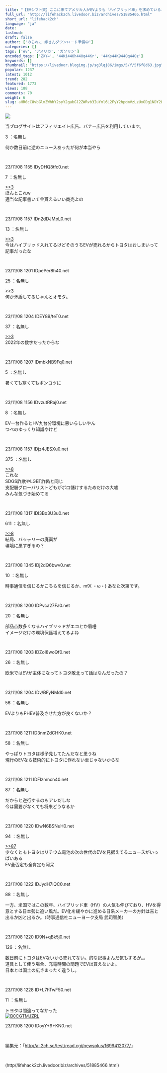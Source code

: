 ```yaml
---
title: "【EVシフト笑】ここに来てアメリカ人がEVよりも「ハイブリッド車」を求めているという事実‥‥EVはガソリン車より売れ行き遅く大量在庫、需要鈍化"
full_url: "http://lifehack2ch.livedoor.biz/archives/51885466.html"
short_url: "lifehack2ch"
language: "ja"
date: 
lastmod: 
draft: false
author: ['のらねこ 嫁さんダウンロード準備中']
categories: []
tags: ['ev', 'アメリカ', 'ガソリン']
encoded_tags: ['ZXY=', '44Ki44Oh44Oq44Kr', '44Ks44K944Oq44Oz']
keywords: []
thumbnail: "https://livedoor.blogimg.jp/sg3lqj86/imgs/5/f/5f6f8d63.jpg"
popular: 1237
latest: 1012
trend: 282
featured: 1773
views: 188
comments: 70
weight: 6
slug: aHR0cC8vbGlmZWhhY2syY2gubGl2ZWRvb3IuYml6L2FyY2hpdmVzLzUxODg1NDY2Lmh0bWw=
---
```


![](https://livedoor.blogimg.jp/sg3lqj86/imgs/5/f/5f6f8d63.jpg)

<div><p>当ブログサイトはアフィリエイト広告、バナー広告を利用しています。</p><p class='t_name'>3 ：名無し</p> <p class='r2'>何か数日前に逆のニュースあったが何が本当やら </p><br><p>23/11/08 1155 IDyDHQ8tfc0.net</p> <p class='t_name_res'>7 ：名無し</p> <p class='r4'><a href='#res_3'>>>3</a> <br> ほんとこれw <br> 適当な記事書いて金貰えるいい商売よの </p><br><p>23/11/08 1157 IDn2dDJMpL0.net</p> <p class='t_name_res'>13 ：名無し</p> <p class='r4'><a href='#res_3'>>>3</a> <br> 今はハイブリッド入れてるけどそのうちEVが売れるからトヨタはおしまいって記事だったな </p><br><p>23/11/08 1201 IDpePer8h40.net</p> <p class='t_name_res'>25 ：名無し</p> <p class='r4'><a href='#res_3'>>>3</a> <br> 何か矛盾してるじゃんとオモタ。 </p><br><p>23/11/08 1204 IDEY89/teT0.net</p> <p class='t_name_res'>37 ：名無し</p> <p class='r4'><a href='#res_3'>>>3</a> <br> 2022年の数字だったからな </p><br><p>23/11/08 1207 IDmbkNB9Fq0.net</p> <p class='t_name'>5 ：名無し</p> <p class='r4'>暑くても寒くてもポンコツに </p><br><p>23/11/08 1156 IDvzutRRaj0.net</p> <p class='t_name'>8 ：名無し</p> <p class='r1'>EV一台作るとHV九台分環境に悪いらしいやん <br> つべのゆっくり知識やけど </p><br><p>23/11/08 1157 IDjz4JESXu0.net</p> <p class='t_name_res'>375 ：名無し</p> <p class='r4'><a href='#res_8'>>>8</a> <br> これな <br> SDGS詐欺やLGBT詐偽と同じ <br> 支配層グローバリストどもがボロ儲けするためだけの大嘘 <br> みんな気づき始めてる </p><br><p>23/11/08 1317 IDl3Bo3U3u0.net</p> <p class='t_name_res'>611 ：名無し</p> <p class='r4'><a href='#res_8'>>>8</a> <br> 結局、バッテリーの廃棄が <br> 環境に悪すぎるの？ </p><br><p>23/11/08 1345 IDj2dQ6bwv0.net</p> <p class='t_name'>10 ：名無し</p> <p class='r4'>時事通信を信じるかこちらを信じるか、m9( ・ω・) あなた次第です。 </p><br><p>23/11/08 1200 IDPvca27Fa0.net</p> <p class='t_name'>20 ：名無し</p> <p class='r4'>部品点数多くなるハイブリッドがエコとか眉唾 <br> イメージだけの環境保護増えてるよね </p><br><p>23/11/08 1203 IDZoI8woQf0.net</p> <p class='t_name'>26 ：名無し</p> <p class='r4'>欧米ではEVが主体になってトヨタ敗北って話はなんだったの？ </p><br><p>23/11/08 1204 IDv/BFyNMd0.net</p> <p class='t_name'>56 ：名無し</p> <p class='r4'>EVよりもPHEV普及させた方が良くないか？ </p><br><p>23/11/08 1211 ID3nmZdCHK0.net</p> <p class='t_name'>58 ：名無し</p> <p class='r4'>やっぱりトヨタは様子見してたんだなと思うね <br> 現行のEVなら技術的にトヨタに作れない車じゃないからな </p><br><p>23/11/08 1211 IDFlzmncn40.net</p> <p class='t_name'>87 ：名無し</p> <p class='r1'>だからと逆行するのもアレだしな <br> 今は需要がなくても将来どうなるか </p><br><p>23/11/08 1220 IDwN6BSNuH0.net</p> <p class='t_name_res'>94 ：名無し</p> <p class='r4'><a href='#res_87'>>>87</a> <br> 少なくともトヨタはリチウム電池の次の世代のEVを見据えてるニュースがいっぱいある <br> EV全否定も全肯定も阿呆 </p><br><p>23/11/08 1222 IDJydH7lQC0.net</p> <p class='t_name'>88 ：名無し</p> <p class='r4'>一方、米国ではこの数年、ハイブリッド車（HV）の人気も伸びており、HVを得意とする日本勢に追い風だ。EV化を緩やかに進める日系メーカーの方針は吉と出るか凶と出るか。（時事通信社ニューヨーク支局 武司智美） </p><br><p>23/11/08 1220 ID9N+qBk5j0.net</p> <p class='t_name'>126 ：名無し</p> <p class='r4'>数日前にトヨタはEVないから売れてない。的な記事よんだ気もするが。。 <br> 道具として使う場合、充電時間の問題でEVは買えないよ。 <br> 日本とは国土の広さまったく違うし。 </p><br><p>23/11/08 1228 ID+L7hTwF50.net</p> <p class='t_name'>11 ：名無し</p> <p class='r2'>トヨタは間違ってなかった<br><a href='https//www.amazon.co.jp/dp/B0CGTMJZRL/?tag=nishiky24-22' target='_blank'><img src='https//m.media-amazon.com/images/I/51DCe7Wb45L._SL500_.jpg' alt='B0CGTMJZRL' border='0'></a> </p><p>23/11/08 1200 IDoyY+9+KN0.net</p> <br><p class='p_url'>編集元：「<a href='http//ai.2ch.sc/test/read.cgi/newsplus/1699412077/' target='_blank'>http//ai.2ch.sc/test/read.cgi/newsplus/1699412077/</a>」</p> <br clear='all'></div>

(http//lifehack2ch.livedoor.biz/archives/51885466.html)
